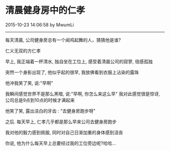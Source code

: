 # 清晨健身房中的仁孝 

2015-10-23 14:06:58 by MwumLi

----

每天清晨, 公司健身房总有一个闻鸡起舞的人，猜猜他是谁?  

仁义无双的方仁孝    

早上, 我正端着一杯清水, 独自坐在工位上, 感受着清晨公司的寂寥, 倍感孤独

突然一个身影出现了, 他似乎起的很早, 我放佛看到衣服上沾染的露珠  

他冲我笑了笑, 说:"早啊"  

我瞬间感觉世界不是那么黑暗, 说:"早啊, 你怎么来这么早"
我对此感觉很是惊讶, 公司总是9点到10点的时候才满起来  

他笑了笑, 露出洁白的牙齿 : "去健身房跑步呀"  

之后. 每天早上, 仁孝几乎都是那么早来公司去健身房跑步  

我对他的毅力感到佩服, 同时对自己日渐加重的身体感到沮丧   

你说, 他为什么每天早上总要经过我的工位旁边呢?哈哈...





